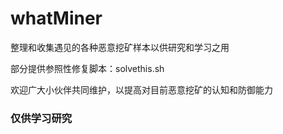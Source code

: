 # whatMiner
整理和收集遇见的各种恶意挖矿样本以供研究和学习之用

部分提供参照性修复脚本：solvethis.sh

欢迎广大小伙伴共同维护，以提高对目前恶意挖矿的认知和防御能力

### 仅供学习研究
